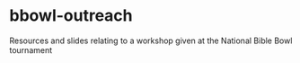 bbowl-outreach
==============

Resources and slides relating to a workshop given at the National Bible Bowl tournament
